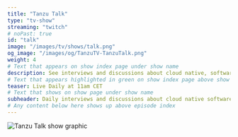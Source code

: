 ```yaml
---
title: "Tanzu Talk"
type: "tv-show"
streaming: "twitch"
# noPast: true
id: "talk"
image: "/images/tv/shows/talk.png"
og_image: "/images/og/TanzuTV-TanzuTalk.png"
weight: 4
# Text that appears on show index page under show name
description: See interviews and discussions about cloud native, software modernization, and news in the Tanzu community.
# Text that appears highlighted in green on show index page above show name
teaser: Live Daily at 11am CET
# Text that shows on show page under show name
subheader: Daily interviews and discussions about cloud native software on Twitch, every weekday at 11am CET.
# Any content below here shows up above episode index
---
```

![Tanzu Talk show graphic](/images/tv/shows/talk.png)
